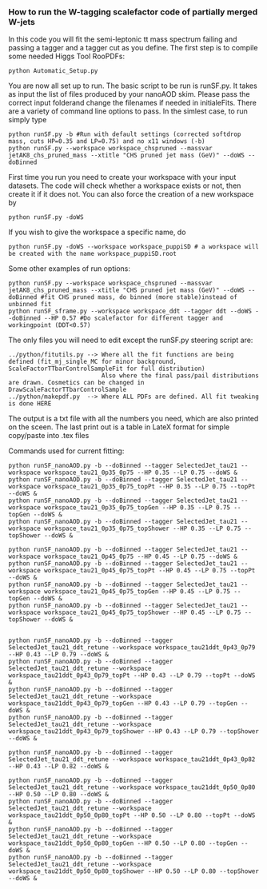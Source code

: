 
### How to run the W-tagging scalefactor code of partially merged W-jets ###

In this code you will fit the semi-leptonic tt mass spectrum failing and passing a tagger and a tagger cut as you define.
The first step is to compile some needed Higgs Tool RooPDFs:

```
python Automatic_Setup.py 

```
You are now all set up to run. The basic script to be run is runSF.py. It takes as input the list of files produced by your nanoAOD skim. 
Please pass the correct input folderand change the filenames if needed in initialeFits.
There are a variety of command line options to pass. In the simlest case, to run simply type
```
python runSF.py -b #Run with default settings (corrected softdrop mass, cuts HP=0.35 and LP=0.75) and no x11 windows (-b)
python runSF.py --workspace workspace_chspruned --massvar jetAK8_chs_pruned_mass --xtitle "CHS pruned jet mass (GeV)" --doWS --doBinned
```
First time you run you need to create your workspace with your input datasets. The code will check whether a workspace exists or not,
then create it if it does not. You can also force the creation of a new workspace by
```
python runSF.py -doWS
```
If you wish to give the workspace a specific name, do
```
python runSF.py -doWS --workspace workspace_puppiSD # a workspace will be created with the name workspace_puppiSD.root
```
Some other examples of run options:
```
python runSF.py --workspace workspace_chspruned --massvar jetAK8_chs_pruned_mass --xtitle "CHS pruned jet mass (GeV)" --doWS --doBinned #fit CHS pruned mass, do binned (more stable)instead of unbinned fit
python runSF_sframe.py --workspace workspace_ddt --tagger ddt --doWS --doBinned --HP 0.57 #Do scalefactor for different tagger and workingpoint (DDT<0.57)
```
The only files you will need to edit except the runSF.py steering script are:
```
../python/fitutils.py --> Where all the fit functions are being defined (fit_mj_single_MC for minor background, ScaleFactorTTbarControlSampleFit for full distribution)
                          Also where the final pass/pail distributions are drawn. Cosmetics can be changed in DrawScaleFactorTTbarControlSample 
../python/makepdf.py  --> Where ALL PDFs are defined. All fit tweaking is done HERE

```
The output is a txt file with all the numbers you need, which are also printed on the sceen. The last print out is a table in LateX format for simple copy/paste
into .tex files

Commands used for current fitting:

```
python runSF_nanoAOD.py -b --doBinned --tagger SelectedJet_tau21 --workspace workspace_tau21_0p35_0p75 --HP 0.35 --LP 0.75 --doWS &
python runSF_nanoAOD.py -b --doBinned --tagger SelectedJet_tau21 --workspace workspace_tau21_0p35_0p75_topPt --HP 0.35 --LP 0.75 --topPt --doWS &
python runSF_nanoAOD.py -b --doBinned --tagger SelectedJet_tau21 --workspace workspace_tau21_0p35_0p75_topGen --HP 0.35 --LP 0.75 --topGen --doWS &
python runSF_nanoAOD.py -b --doBinned --tagger SelectedJet_tau21 --workspace workspace_tau21_0p35_0p75_topShower --HP 0.35 --LP 0.75 --topShower --doWS &

python runSF_nanoAOD.py -b --doBinned --tagger SelectedJet_tau21 --workspace workspace_tau21_0p45_0p75 --HP 0.45 --LP 0.75 --doWS &
python runSF_nanoAOD.py -b --doBinned --tagger SelectedJet_tau21 --workspace workspace_tau21_0p45_0p75_topPt --HP 0.45 --LP 0.75 --topPt --doWS &
python runSF_nanoAOD.py -b --doBinned --tagger SelectedJet_tau21 --workspace workspace_tau21_0p45_0p75_topGen --HP 0.45 --LP 0.75 --topGen --doWS &
python runSF_nanoAOD.py -b --doBinned --tagger SelectedJet_tau21 --workspace workspace_tau21_0p45_0p75_topShower --HP 0.45 --LP 0.75 --topShower --doWS &


python runSF_nanoAOD.py -b --doBinned --tagger SelectedJet_tau21_ddt_retune --workspace workspace_tau21ddt_0p43_0p79 --HP 0.43 --LP 0.79 --doWS &
python runSF_nanoAOD.py -b --doBinned --tagger SelectedJet_tau21_ddt_retune --workspace workspace_tau21ddt_0p43_0p79_topPt --HP 0.43 --LP 0.79 --topPt --doWS &
python runSF_nanoAOD.py -b --doBinned --tagger SelectedJet_tau21_ddt_retune --workspace workspace_tau21ddt_0p43_0p79_topGen --HP 0.43 --LP 0.79 --topGen --doWS &
python runSF_nanoAOD.py -b --doBinned --tagger SelectedJet_tau21_ddt_retune --workspace workspace_tau21ddt_0p43_0p79_topShower --HP 0.43 --LP 0.79 --topShower --doWS &

python runSF_nanoAOD.py -b --doBinned --tagger SelectedJet_tau21_ddt_retune --workspace workspace_tau21ddt_0p43_0p82 --HP 0.43 --LP 0.82 --doWS &

python runSF_nanoAOD.py -b --doBinned --tagger SelectedJet_tau21_ddt_retune --workspace workspace_tau21ddt_0p50_0p80 --HP 0.50 --LP 0.80 --doWS &
python runSF_nanoAOD.py -b --doBinned --tagger SelectedJet_tau21_ddt_retune --workspace workspace_tau21ddt_0p50_0p80_topPt --HP 0.50 --LP 0.80 --topPt --doWS &
python runSF_nanoAOD.py -b --doBinned --tagger SelectedJet_tau21_ddt_retune --workspace workspace_tau21ddt_0p50_0p80_topGen --HP 0.50 --LP 0.80 --topGen --doWS &
python runSF_nanoAOD.py -b --doBinned --tagger SelectedJet_tau21_ddt_retune --workspace workspace_tau21ddt_0p50_0p80_topShower --HP 0.50 --LP 0.80 --topShower --doWS &
```


